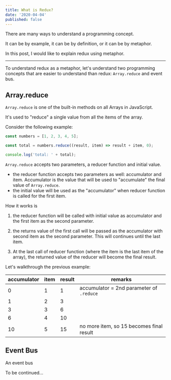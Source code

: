 ```yaml
---
title: What is Redux?
date: '2020-04-04'
published: false
---
```


There are many ways to understand a programming concept.

It can be by example, it can be by definition, or it can be by metaphor.

In this post, I would like to explain redux using metaphor.

---

To understand redux as a metaphor, let's understand two programming concepts that are easier to understand than redux: `Array.reduce` and event bus.

## Array.reduce

`Array.reduce` is one of the built-in methods on all Arrays in JavaScript.

It's used to "reduce" a single value from all the items of the array.

Consider the following example:

```js live
const numbers = [1, 2, 3, 4, 5];

const total = numbers.reduce((result, item) => result + item, 0);

console.log('total: ' + total);
```

`Array.reduce` accepts two parameters, a reducer function and initial value.

- the reducer function accepts two parameters as well: accumulator and item. Accumulator is the value that will be used to "accumulate" the final value of `Array.reduce`.
- the initial value will be used as the "accumulator" when reducer function is called for the first item.

How it works is

1. the reducer function will be called with initial value as accumulator and the first item as the second parameter.

1. the returns value of the first call will be passed as the accumulator with second item as the second parameter. This will continues until the last item.

1. At the last call of reducer function (where the item is the last item of the array), the returned value of the reducer will become the final result.

Let's walkthrough the previous example:

<div class="pre-bordered-table" />

| accumulator | item | result | remarks                                  |
| ----------- | ---- | ------ | ---------------------------------------- |
| 0           | 1    | 1      | accumulator = 2nd parameter of `.reduce` |
| 1           | 2    | 3      |                                          |
| 3           | 3    | 6      |                                          |
| 6           | 4    | 10     |                                          |
| 10          | 5    | 15     | no more item, so 15 becomes final result |

## Event Bus

An event bus

To be continued...
